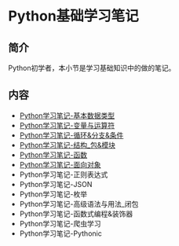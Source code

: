
# Python基础学习笔记

## 简介

Python初学者，本小节是学习基础知识中的做的笔记。

## 内容

- [Python学习笔记-基本数据类型](https://bond-huang.github.io/huang/06-Python/01-Python%E5%9F%BA%E7%A1%80%E5%AD%A6%E4%B9%A0%E7%AC%94%E8%AE%B0/01-Python%E5%AD%A6%E4%B9%A0%E7%AC%94%E8%AE%B0-%E5%9F%BA%E6%9C%AC%E6%95%B0%E6%8D%AE%E7%B1%BB%E5%9E%8B.html) 
- [Python学习笔记-变量与运算符](https://bond-huang.github.io/huang/06-Python/01-Python%E5%9F%BA%E7%A1%80%E5%AD%A6%E4%B9%A0%E7%AC%94%E8%AE%B0/02-Python%E5%AD%A6%E4%B9%A0%E7%AC%94%E8%AE%B0-%E5%8F%98%E9%87%8F%E4%B8%8E%E8%BF%90%E7%AE%97%E7%AC%A6.html) 
- [Python学习笔记-循环&分支&条件](https://bond-huang.github.io/huang/06-Python/01-Python%E5%9F%BA%E7%A1%80%E5%AD%A6%E4%B9%A0%E7%AC%94%E8%AE%B0/03-Python%E5%AD%A6%E4%B9%A0%E7%AC%94%E8%AE%B0-%E5%BE%AA%E7%8E%AF&%E5%88%86%E6%94%AF&%E6%9D%A1%E4%BB%B6.html)
- [Python学习笔记-结构_包&模块](https://bond-huang.github.io/huang/06-Python/01-Python%E5%9F%BA%E7%A1%80%E5%AD%A6%E4%B9%A0%E7%AC%94%E8%AE%B0/04-Python%E5%AD%A6%E4%B9%A0%E7%AC%94%E8%AE%B0-%E7%BB%84%E7%BB%87%E7%BB%93%E6%9E%84_%E5%8C%85%E5%92%8C%E6%A8%A1%E5%9D%97.html)
- [Python学习笔记-函数](https://bond-huang.github.io/huang/06-Python/01-Python%E5%9F%BA%E7%A1%80%E5%AD%A6%E4%B9%A0%E7%AC%94%E8%AE%B0/05-Python%E5%AD%A6%E4%B9%A0%E7%AC%94%E8%AE%B0-%E5%87%BD%E6%95%B0.html)
- [Python学习笔记-面向对象](https://bond-huang.github.io/huang/06-Python/01-Python%E5%9F%BA%E7%A1%80%E5%AD%A6%E4%B9%A0%E7%AC%94%E8%AE%B0/06-Python%E5%AD%A6%E4%B9%A0%E7%AC%94%E8%AE%B0-%E9%9D%A2%E5%90%91%E5%AF%B9%E8%B1%A1.html)
- Python学习笔记-正则表达式
- Python学习笔记-JSON
- Python学习笔记-枚举
- Python学习笔记-高级语法与用法_闭包
- Python学习笔记-函数式编程&装饰器
- Python学习笔记-爬虫学习
- Python学习笔记-Pythonic

